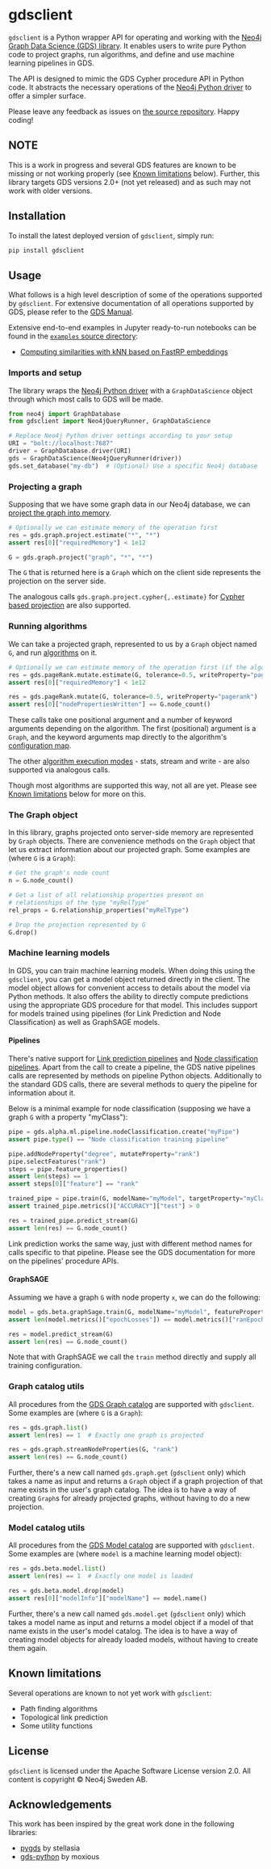 # gdsclient

`gdsclient` is a Python wrapper API for operating and working with the [Neo4j Graph Data Science (GDS) library](https://github.com/neo4j/graph-data-science).
It enables users to write pure Python code to project graphs, run algorithms, and define and use machine learning pipelines in GDS.

The API is designed to mimic the GDS Cypher procedure API in Python code.
It abstracts the necessary operations of the [Neo4j Python driver](https://neo4j.com/docs/python-manual/current/) to offer a simpler surface.

Please leave any feedback as issues on [the source repository](https://github.com/neo4j/gdsclient).
Happy coding!


## NOTE

This is a work in progress and several GDS features are known to be missing or not working properly (see [Known limitations](#known-limitations) below).
Further, this library targets GDS versions 2.0+ (not yet released) and as such may not work with older versions.


## Installation

To install the latest deployed version of `gdsclient`, simply run:

```bash
pip install gdsclient
```


## Usage

What follows is a high level description of some of the operations supported by `gdsclient`.
For extensive documentation of all operations supported by GDS, please refer to the [GDS Manual](https://neo4j.com/docs/graph-data-science/current/).

Extensive end-to-end examples in Jupyter ready-to-run notebooks can be found in the [`examples` source directory](https://github.com/neo4j/gdsclient/tree/main/examples):

* [Computing similarities with kNN based on FastRP embeddings](https://github.com/neo4j/gdsclient/tree/main/examples/fastrp-and-knn.ipynb)


### Imports and setup

The library wraps the [Neo4j Python driver](https://neo4j.com/docs/python-manual/current/) with a `GraphDataScience` object through which most calls to GDS will be made.

```python
from neo4j import GraphDatabase
from gdsclient import Neo4jQueryRunner, GraphDataScience

# Replace Neo4j Python driver settings according to your setup
URI = "bolt://localhost:7687"
driver = GraphDatabase.driver(URI)
gds = GraphDataScience(Neo4jQueryRunner(driver))
gds.set_database("my-db")  # (Optional) Use a specific Neo4j database
```


### Projecting a graph

Supposing that we have some graph data in our Neo4j database, we can [project the graph into memory](https://neo4j.com/docs/graph-data-science/current/graph-create/).

```python
# Optionally we can estimate memory of the operation first
res = gds.graph.project.estimate("*", "*")
assert res[0]["requiredMemory"] < 1e12

G = gds.graph.project("graph", "*", "*")
```

The `G` that is returned here is a `Graph` which on the client side represents the projection on the server side.

The analogous calls `gds.graph.project.cypher{,.estimate}` for [Cypher based projection](https://neo4j.com/docs/graph-data-science/current/graph-create-cypher/) are also supported.


### Running algorithms

We can take a projected graph, represented to us by a `Graph` object named `G`, and run [algorithms](https://neo4j.com/docs/graph-data-science/current/algorithms/) on it.

```python
# Optionally we can estimate memory of the operation first (if the algo supports it)
res = gds.pageRank.mutate.estimate(G, tolerance=0.5, writeProperty="pagerank")
assert res[0]["requiredMemory"] < 1e12

res = gds.pageRank.mutate(G, tolerance=0.5, writeProperty="pagerank")
assert res[0]["nodePropertiesWritten"] == G.node_count()
```

These calls take one positional argument and a number of keyword arguments depending on the algorithm.
The first (positional) argument is a `Graph`, and the keyword arguments map directly to the algorithm's [configuration map](https://neo4j.com/docs/graph-data-science/current/common-usage/running-algos/#algorithms-syntax-configuration-parameters).

The other [algorithm execution modes](https://neo4j.com/docs/graph-data-science/current/common-usage/running-algos/) - stats, stream and write - are also supported via analogous calls.

Though most algorithms are supported this way, not all are yet.
Please see [Known limitations](#known-limitations) below for more on this.


### The Graph object

In this library, graphs projected onto server-side memory are represented by `Graph` objects.
There are convenience methods on the `Graph` object that let us extract information about our projected graph.
Some examples are (where `G` is a `Graph`):

```python
# Get the graph's node count
n = G.node_count()

# Get a list of all relationship properties present on
# relationships of the type "myRelType"
rel_props = G.relationship_properties("myRelType")

# Drop the projection represented by G
G.drop()
```


### Machine learning models

In GDS, you can train machine learning models.
When doing this using the `gdsclient`, you can get a model object returned directly in the client.
The model object allows for convenient access to details about the model via Python methods.
It also offers the ability to directly compute predictions using the appropriate GDS procedure for that model.
This includes support for models trained using pipelines (for Link Prediction and Node Classification) as well as GraphSAGE models.


#### Pipelines

There's native support for [Link prediction pipelines](https://neo4j.com/docs/graph-data-science/current/algorithms/ml-models/linkprediction-pipelines/) and [Node classification pipelines](https://neo4j.com/docs/graph-data-science/current/algorithms/ml-models/nodeclassification-pipelines/).
Apart from the call to create a pipeline, the GDS native pipelines calls are represented by methods on pipeline Python objects.
Additionally to the standard GDS calls, there are several methods to query the pipeline for information about it.

Below is a minimal example for node classification (supposing we have a graph `G` with a property "myClass"):

```python
pipe = gds.alpha.ml.pipeline.nodeClassification.create("myPipe")
assert pipe.type() == "Node classification training pipeline"

pipe.addNodeProperty("degree", mutateProperty="rank")
pipe.selectFeatures("rank")
steps = pipe.feature_properties()
assert len(steps) == 1
assert steps[0]["feature"] == "rank"

trained_pipe = pipe.train(G, modelName="myModel", targetProperty="myClass", metrics=["ACCURACY"])
assert trained_pipe.metrics()["ACCURACY"]["test"] > 0

res = trained_pipe.predict_stream(G)
assert len(res) == G.node_count()
```

Link prediction works the same way, just with different method names for calls specific to that pipeline.
Please see the GDS documentation for more on the pipelines' procedure APIs.


#### GraphSAGE

Assuming we have a graph `G` with node property `x`, we can do the following:

```python
model = gds.beta.graphSage.train(G, modelName="myModel", featureProperties=["x"])
assert len(model.metrics()["epochLosses"]) == model.metrics()["ranEpochs"] 

res = model.predict_stream(G)
assert len(res) == G.node_count()
```

Note that with GraphSAGE we call the `train` method directly and supply all training configuration.


### Graph catalog utils

All procedures from the [GDS Graph catalog](https://neo4j.com/docs/graph-data-science/current/management-ops/graph-catalog-ops/) are supported with `gdsclient`.
Some examples are (where `G` is a `Graph`):

```python
res = gds.graph.list()
assert len(res) == 1  # Exactly one graph is projected

res = gds.graph.streamNodeProperties(G, "rank")
assert len(res) == G.node_count()
```

Further, there's a new call named `gds.graph.get` (`gdsclient` only) which takes a name as input and returns a `Graph` object if a graph projection of that name exists in the user's graph catalog.
The idea is to have a way of creating `Graph`s for already projected graphs, without having to do a new projection.


### Model catalog utils

All procedures from the [GDS Model catalog](https://neo4j.com/docs/graph-data-science/current/model-catalog/) are supported with `gdsclient`.
Some examples are (where `model` is a machine learning model object):

```python
res = gds.beta.model.list()
assert len(res) == 1  # Exactly one model is loaded

res = gds.beta.model.drop(model)
assert res[0]["modelInfo"]["modelName"] == model.name()
```

Further, there's a new call named `gds.model.get` (`gdsclient` only) which takes a model name as input and returns a model object if a model of that name exists in the user's model catalog.
The idea is to have a way of creating model objects for already loaded models, without having to create them again.


## Known limitations

Several operations are known to not yet work with `gdsclient`:

* Path finding algorithms
* Topological link prediction
* Some utility functions


## License

`gdsclient` is licensed under the Apache Software License version 2.0.
All content is copyright © Neo4j Sweden AB.


## Acknowledgements

This work has been inspired by the great work done in the following libraries:

* [pygds](https://github.com/stellasia/pygds) by stellasia
* [gds-python](https://github.com/moxious/gds-python) by moxious
